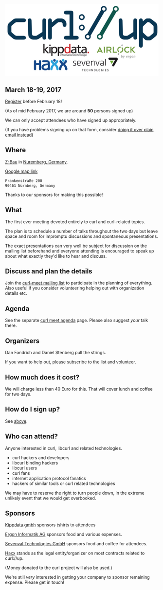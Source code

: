 ![curl://up](images/curlup-plus-sponsors.jpg)

## March 18-19, 2017

[Register](https://docs.google.com/forms/d/e/1FAIpQLScdaOERcZbsgavA8adezuklZIT8QGQjBNo6AvrT-rzajVCuVQ/viewform) before February 18!

(As of mid February 2017, we are around **50** persons signed up)

We can only accept attendees who have signed up appropriately.

(If you have problems signing up on that form, consider [doing it over plain email instead](curlup-2017-sign-up-info))

## Where

[Z-Bau](http://z-bau.com/) in [Nuremberg, Germany](http://wikitravel.org/en/Nuremberg).

[Google map link](https://www.google.se/maps/place/Z-Bau/@49.4303454,11.092532,17z/data=!3m1!4b1!4m5!3m4!1s0x479f576f67abbd9d:0xcdc37501ecd384bc!8m2!3d49.4303419!4d11.0947207)

    Frankenstraße 200
    90461 Nürnberg, Germany

Thanks to our sponsors for making this possible!

## What

The first ever meeting devoted entirely to curl and curl-related topics.

The plan is to schedule a number of talks throughout the two days but leave space and room for impromptu discussions and spontaneous presentations.

The exact presentations can very well be subject for discussion on the mailing list beforehand and everyone attending is encouraged to speak up about what exactly they'd like to hear and discuss.

## Discuss and plan the details

Join the [curl-meet mailing list](https://cool.haxx.se/mailman/listinfo/curl-meet) to participate in the planning of everything. Also useful if you consider volunteering helping out with organization details etc.

## Agenda

See the separate [curl meet agenda](curl-meet-2017-agenda) page. Please also suggest *your* talk there.

## Organizers

Dan Fandrich and Daniel Stenberg pull the strings.

If you want to help out, please subscribe to the list and volunteer.

## How much does it cost?

We will charge less than 40 Euro for this. That will cover lunch and coffee for two days.

## How do I sign up?

See [above](#sign-up).

## Who can attend?

Anyone interested in curl, libcurl and related technologies.

- curl hackers and developers
- libcurl binding hackers
- libcurl users
- curl fans
- internet application protocol fanatics
- hackers of similar tools or curl related technologies

We may have to reserve the right to turn people down, in the extreme unlikely event that we would get overbooked.

## Sponsors

[Kippdata gmbh](http://www.kippdata.de/) sponsors tshirts to attendees

[Ergon Informatik AG](https://www.ergon.ch/) sponsors food and various expenses.

[Sevenval Technologies GmbH](https://www.sevenval.com/) sponsors food and coffee for attendees.

[Haxx](https://www.haxx.se/) stands as the legal entity/organizer on most contracts related to curl://up.

(Money donated to the curl project will also be used.)

We're still *very* interested in getting your company to sponsor remaining expense. Please get in touch!
